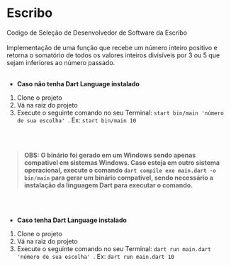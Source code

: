 # Escribo
Codigo de Seleção de Desenvolvedor de Software da Escribo
<br>
<br>
Implementação de uma função que recebe um número inteiro positivo e retorna o somatório de todos os valores inteiros divisíveis por 3 ou 5 que sejam inferiores ao número passado.
<br>
<br>
- **Caso não tenha Dart Language instalado**
1. Clone o projeto<br>
2. Vá na raiz do projeto<br>
3. Execute o seguinte comando no seu Terminal:  `start bin/main 'número de sua escolha' `. Ex: `start bin/main 10` 
<br>
<br>

> **OBS: O binário foi gerado em um Windows sendo apenas compativel em sistemas Windows. Caso esteja em outro sistema operacional, execute o comando `dart compile exe main.dart -o bin/main` para gerar um binário compativel, sendo necessário a instalação da linguagem Dart para executar o comando.**
<br>
<br>

- **Caso tenha Dart Language instalado**

1. Clone o projeto<br>
2. Vá na raiz do projeto<br>
3. Execute o seguinte comando no seu Terminal:  `dart run main.dart 'número de sua escolha' `. Ex: `dart run main.dart 10` 
<br>
<br>



